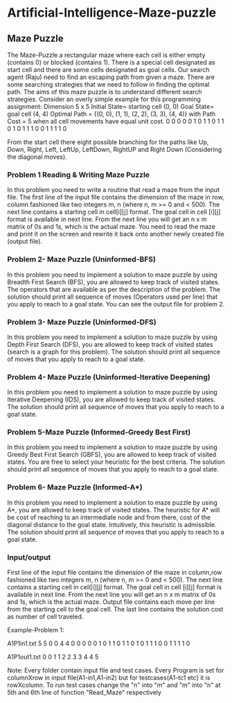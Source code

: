 # <h1>Artificial-Intelligence-Maze-puzzle</h1>



<h2>Maze Puzzle</h2>

The Maze-Puzzle a rectangular maze where each cell is either empty (contains 0) or blocked
(contains 1). There is a special cell designated as start cell and there are some cells designated as
goal cells. Our search agent (Raju) need to find an escaping path from given a maze. There are
some searching strategies that we need to follow in finding the optimal path. The aims of this maze
puzzle is to understand different search strategies. Consider an overly simple example for this
programming assignment:
Dimension 5 x 5
Initial State= starting cell (0, 0)
Goal State= goal cell (4, 4)
Optimal Path = {(0, 0), (1, 1), (2, 2), (3, 3), (4, 4)} with Path Cost = 5 when all cell movements
have equal unit cost.
0 0 0 0 0
1 0 1 1 0
1 1 0 1 0
1 1 1 0 0
1 1 1 1 0


From the start cell there eight possible branching for the paths like Up, Down, Right, Left,
LeftUp, LeftDown, RightUP and Right Down (Considering the diagonal moves).

<h3>Problem 1 Reading & Writing Maze Puzzle</h3>
In this problem you need to write a routine that read a maze from the input file. The first line of
the input file contains the dimension of the maze in row, column fashioned like two integers m, n
(where n, m >= 0 and < 500). The next line contains a starting cell in cell[i][j] format. The goal
cell in cell [i][j] format is available in next line. From the next line you will get an n x m matrix of
0s and 1s, which is the actual maze. You need to read the maze and print it on the screen and
rewrite it back onto another newly created file (output file).

<h3>Problem 2- Maze Puzzle (Uninformed-BFS)</h3>
In this problem you need to implement a solution to maze puzzle by using Breadth First Search
(BFS), you are allowed to keep track of visited states. The operators that are available as per the
description of the problem. The solution should print all sequence of moves (Operators used per
line) that you apply to reach to a goal state. You can see the output file for problem 2.

<h3>Problem 3- Maze Puzzle (Uninformed-DFS)</h3>
In this problem you need to implement a solution to maze puzzle by using Depth First Search
(DFS), you are allowed to keep track of visited states (search is a graph for this problem). The
solution should print all sequence of moves that you apply to reach to a goal state.

<h3>Problem 4- Maze Puzzle (Uninformed-Iterative Deepening)</h3>
In this problem you need to implement a solution to maze puzzle by using Iterative Deepening
(IDS), you are allowed to keep track of visited states. The solution should print all sequence of
moves that you apply to reach to a goal state.

<h3>Problem 5-Maze Puzzle (Informed-Greedy Best First)</h3>
In this problem you need to implement a solution to maze puzzle by using Greedy Best First Search
(GBFS), you are allowed to keep track of visited states. You are free to select your heuristic for
the best criteria. The solution should print all sequence of moves that you apply to reach to a goal
state.

<h3>Problem 6- Maze Puzzle (Informed-A*)</h3>
In this problem you need to implement a solution to maze puzzle by using A*, you are allowed
to keep track of visited states. The heuristic for A* will be cost of reaching to an intermediate
node and from there, cost of the diagonal distance to the goal state. Intuitively, this heuristic is
admissible. The solution should print all sequence of moves that you apply to reach to a goal
state.

<h3>Input/output</h3>
First line of the input file contains the dimension of the maze in column,row fashioned like two
integers m, n (where n, m >= 0 and < 500). The next line contains a starting cell in cell[i][j]
format. The goal cell in cell [i][j] format is available in next line. From the next line you will get
an n x m matrix of 0s and 1s, which is the actual maze.
Output file contains each move per line from the starting cell to the goal cell. The last line
contains the solution cost as number of cell traveled.

Example-Problem 1:

A1P1in1.txt
5 5
0 0
4 4
0 0 0 0 0
1 0 1 1 0
1 1 0 1 0
1 1 1 0 0
1 1 1 1 0

A1P1out1.txt
0 0
1 1
2 2
3 3
4 4
5

Note:
Every folder contain input file and test cases. Every Program is set for columnXrow in input file(A1-in1,A1-in2) but for testcases(A1-tc1 etc) it is rowXcolumn. To run test cases change the "n" into "m" and "m" into "n" at 5th and 6th line of function "Read_Maze" respectively
